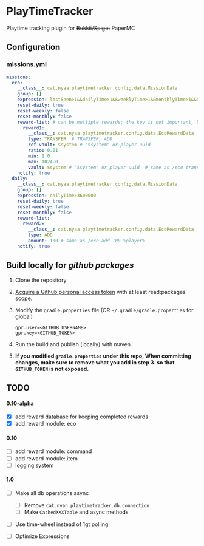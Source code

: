 # PlayTimeTracker
Playtime tracking plugin for ~~Bukkit/Spigot~~ PaperMC

## Configuration

### missions.yml

```yaml
missions:
  eco:
    __class__: cat.nyaa.playtimetracker.config.data.MissionData
    group: []
    expression: lastSeen>1&&dailyTime>1&&weeklyTime>1&&monthlyTime>1&&totalTime>1&&1==2
    reset-daily: true
    reset-weekly: false
    reset-monthly: false
    reward-list: # can be multiple rewards; the key is not important, but reward will be executed in key order
      reward1:
        __class__: cat.nyaa.playtimetracker.config.data.EcoRewardData
        type: TRANSFER  # TRANSFER, ADD
        ref-vault: $system # "$system" or player uuid
        ratio: 0.01
        min: 1.0
        max: 1024.0
        vault: $system # "$system" or player uuid  # same as /eco transfer 0.01:1:1024:$system $system %player_name%
    notify: true
  daily:
    __class__: cat.nyaa.playtimetracker.config.data.MissionData
    group: []
    expression: dailyTime>3600000
    reset-daily: true
    reset-weekly: false
    reset-monthly: false
    reward-list:
      reward2:
        __class__: cat.nyaa.playtimetracker.config.data.EcoRewardData
        type: ADD
        amount: 100 # same as /eco add 100 %player%
    notify: true

```


## Build locally for *github packages*

1. Clone the repository

2. [Acquire a Github personal access token](https://docs.github.com/en/authentication/keeping-your-account-and-data-secure/managing-your-personal-access-tokens) with at least read:packages scope.

3. Modify the `gradle.properties` file (OR `~/.gradle/gradle.properties` for global)

   ```
   gpr.user=<GITHUB_USERNAME>
   gpr.key=<GITHUB_TOKEN>
   ```
4. Run the build and publish (locally) with maven.

5. **If you modified `gradle.properties` under this repo, When committing changes, make sure to remove what you add in step 3. so that `GITHUB_TOKEN` is not exposed.**


## TODO

#### 0.10-alpha

- [x] add reward database for keeping completed rewards
- [x] add reward module: eco

#### 0.10

- [ ] add reward module: command
- [ ] add reward module: item
- [ ] logging system

#### 1.0

- [ ] Make all db operations async
   - [ ] Remove `cat.nyan.playtimetracker.db.connection`
   - [ ] Make `CachedXXXTable` and async methods
- [ ] Use time-wheel instead of 1gt polling
- [ ] Optimize Expressions

